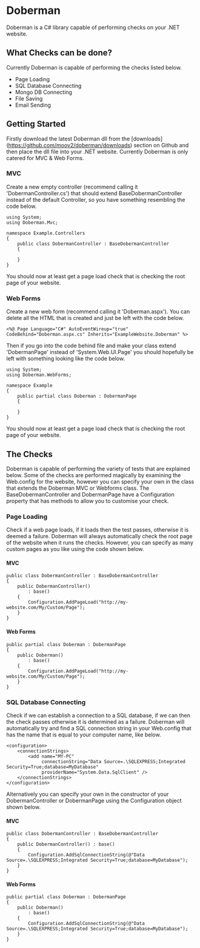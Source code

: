 # Doberman

Doberman is a C# library capable of performing checks on your .NET website.

## What Checks can be done?

Currently Doberman is capable of performing the checks listed below.

* Page Loading
* SQL Database Connecting
* Mongo DB Connecting
* File Saving
* Email Sending

## Getting Started

Firstly download the latest Doberman dll from the [downloads] (https://github.com/moov2/doberman/downloads) section on Github and then place the dll file into your .NET website. Currently Doberman is only catered for MVC & Web Forms.

### MVC

Create a new empty controller (recommend calling it 'DobermanController.cs') that should extend BaseDobermanController instead of the default Controller, so you have something resembling the code below.

    using System;
    using Doberman.Mvc;
  
    namespace Example.Controllers
    {
        public class DobermanController : BaseDobermanController
        {
    
        }
    }

You should now at least get a page load check that is checking the root page of your website.

### Web Forms

Create a new web form (recommend calling it 'Doberman.aspx'). You can delete all the HTML that is created and just be left with the code below.

    <%@ Page Language="C#" AutoEventWireup="true" CodeBehind="Doberman.aspx.cs" Inherits="ExampleWebsite.Doberman" %>

Then if you go into the code behind file and make your class extend 'DobermanPage' instead of 'System.Web.UI.Page' you should hopefully be left with something looking like the code below.

    using System;
    using Doberman.WebForms;
    
    namespace Example
    {
        public partial class Doberman : DobermanPage 
        {
    
        }
    }

You should now at least get a page load check that is checking the root page of your website.

## The Checks

Doberman is capable of performing the variety of tests that are explained below. Some of the checks are performed magically by examining the Web.config for the website, however you can specify your own in the class that extends the Doberman MVC or Webforms class. The BaseDobermanController and DobermanPage have a Configuration property that has methods to allow you to customise your check.

### Page Loading

Check if a web page loads, if it loads then the test passes, otherwise it is deemed a failure. Doberman will always automatically check the root page of the website when it runs the checks. However, you can specify as many custom pages as you like using the code shown below.

#### MVC


    public class DobermanController : BaseDobermanController
    {
        public DobermanController()
            : base()
        {
            Configuration.AddPageLoad("http://my-website.com/My/Custom/Page");
        }
    }

#### Web Forms

    public partial class Doberman : DobermanPage 
    {
        public Doberman()
            : base()
        {
            Configuration.AddPageLoad("http://my-website.com/My/Custom/Page");
        }
    }

### SQL Database Connecting

Check if we can establish a connection to a SQL database, if we can then the check passes otherwise it is determined as a failure. Doberman will automatically try and find a SQL connection string in your Web.config that has the name that is equal to your computer name, like below.

    <configuration>
        <connectionStrings>
            <add name="MY-PC"
                 connectionString="Data Source=.\SQLEXPRESS;Integrated Security=True;database=MyDatabase"
                 providerName="System.Data.SqlClient" />
        </connectionStrings>
    </configuration>

Alternatively you can specify your own in the constructor of your DobermanController or DobermanPage using the Configuration object shown below.

#### MVC

    public class DobermanController : BaseDobermanController
    {
        public DobermanController() : base()
        {
            Configuration.AddSqlConnectionString(@"Data Source=.\SQLEXPRESS;Integrated Security=True;database=MyDatabase");
        }
    }

#### Web Forms

    public partial class Doberman : DobermanPage 
    {
        public Doberman()
            : base()
        {
            Configuration.AddSqlConnectionString(@"Data Source=.\SQLEXPRESS;Integrated Security=True;database=MyDatabase");
        }
    }
